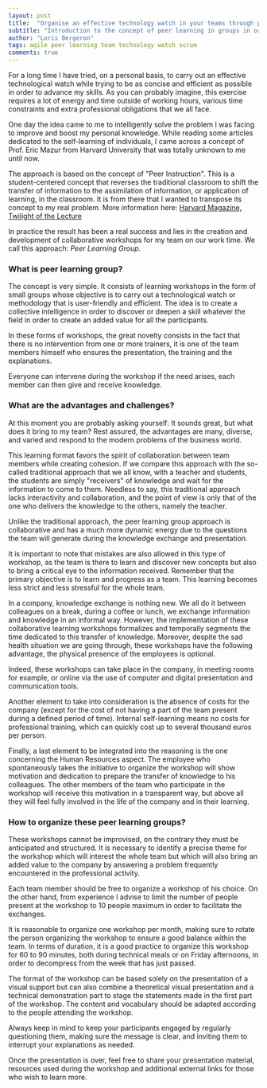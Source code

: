 ```yaml
---
layout: post
title:  "Organise an effective technology watch in your teams through peer learning groups"
subtitle: "Introduction to the concept of peer learning in groups in order to carry out a technological watch in the form of workshops."
author: "Loris Bergeron"
tags: agile peer learning team technology watch scrum
comments: true
---
```


For a long time I have tried, on a personal basis, to carry out an effective technological watch while trying to be as concise and efficient as possible in order to advance my skills. As you can probably imagine, this exercise requires a lot of energy and time outside of working hours, various time constraints and extra professional obligations that we all face.

One day the idea came to me to intelligently solve the problem I was facing to improve and boost my personal knowledge. While reading some articles dedicated to the self-learning of individuals, I came across a concept of Prof. Eric Mazur from Harvard University that was totally unknown to me until now. 

The approach is based on the concept of "Peer Instruction". This is a student-centered concept that reverses the traditional classroom to shift the transfer of information to the assimilation of information, or application of learning, in the classroom. It is from there that I wanted to transpose its concept to my real problem. More information here: [Harvard Magazine, Twilight of the Lecture](https://harvardmagazine.com/2012/03/twilight-of-the-lecture)

In practice the result has been a real success and lies in the creation and development of collaborative workshops for my team on our work time. We call this approach: *Peer Learning Group*.

### What is peer learning group? 

The concept is very simple. It consists of learning workshops in the form of small groups whose objective is to carry out a technological watch or methodology that is user-friendly and efficient. The idea is to create a collective intelligence in order to discover or deepen a skill whatever the field in order to create an added value for all the participants. 

In these forms of workshops, the great novelty consists in the fact that there is no intervention from one or more trainers, it is one of the team members himself who ensures the presentation, the training and the explanations. 

Everyone can intervene during the workshop if the need arises, each member can then give and receive knowledge. 

### What are the advantages and challenges?

At this moment you are probably asking yourself: It sounds great, but what does it bring to my team? Rest assured, the advantages are many, diverse, and varied and respond to the modern problems of the business world. 

This learning format favors the spirit of collaboration between team members while creating cohesion. If we compare this approach with the so-called traditional approach that we all know, with a teacher and students, the students are simply "receivers" of knowledge and wait for the information to come to them. Needless to say, this traditional approach lacks interactivity and collaboration, and the point of view is only that of the one who delivers the knowledge to the others, namely the teacher. 

Unlike the traditional approach, the peer learning group approach is collaborative and has a much more dynamic energy due to the questions the team will generate during the knowledge exchange and presentation. 

It is important to note that mistakes are also allowed in this type of workshop, as the team is there to learn and discover new concepts but also to bring a critical eye to the information received. Remember that the primary objective is to learn and progress as a team. This learning becomes less strict and less stressful for the whole team.  

In a company, knowledge exchange is nothing new. We all do it between colleagues on a break, during a coffee or lunch, we exchange information and knowledge in an informal way. However, the implementation of these collaborative learning workshops formalizes and temporally segments the time dedicated to this transfer of knowledge. Moreover, despite the sad health situation we are going through, these workshops have the following advantage, the physical presence of the employees is optional.

Indeed, these workshops can take place in the company, in meeting rooms for example, or online via the use of computer and digital presentation and communication tools.

Another element to take into consideration is the absence of costs for the company (except for the cost of not having a part of the team present during a defined period of time). Internal self-learning means no costs for professional training, which can quickly cost up to several thousand euros per person.

Finally, a last element to be integrated into the reasoning is the one concerning the Human Resources aspect. The employee who spontaneously takes the initiative to organize the workshop will show motivation and dedication to prepare the transfer of knowledge to his colleagues. The other members of the team who participate in the workshop will receive this motivation in a transparent way, but above all they will feel fully involved in the life of the company and in their learning. 

### How to organize these peer learning groups?

These workshops cannot be improvised, on the contrary they must be anticipated and structured. It is necessary to identify a precise theme for the workshop which will interest the whole team but which will also bring an added value to the company by answering a problem frequently encountered in the professional activity.

Each team member should be free to organize a workshop of his choice. On the other hand, from experience I advise to limit the number of people present at the workshop to 10 people maximum in order to facilitate the exchanges.

It is reasonable to organize one workshop per month, making sure to rotate the person organizing the workshop to ensure a good balance within the team. In terms of duration, it is a good practice to organize this workshop for 60 to 90 minutes, both during technical meals or on Friday afternoons, in order to decompress from the week that has just passed. 

The format of the workshop can be based solely on the presentation of a visual support but can also combine a theoretical visual presentation and a technical demonstration part to stage the statements made in the first part of the workshop. The content and vocabulary should be adapted according to the people attending the workshop.

Always keep in mind to keep your participants engaged by regularly questioning them, making sure the message is clear, and inviting them to interrupt your explanations as needed. 

Once the presentation is over, feel free to share your presentation material, resources used during the workshop and additional external links for those who wish to learn more.